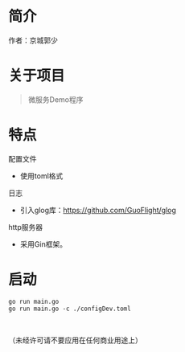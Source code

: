 # 简介

作者：京城郭少

# 关于项目

> 微服务Demo程序

# 特点

配置文件

* 使用toml格式

日志

* 引入glog库：https://github.com/GuoFlight/glog

http服务器

* 采用Gin框架。

# 启动

```shell
go run main.go
go run main.go -c ./configDev.toml
```

<br>

（未经许可请不要应用在任何商业用途上）